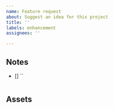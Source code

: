 ```yaml
---
name: Feature request
about: Suggest an idea for this project
title: ''
labels: enhancement
assignees: ''

---
```


## Notes
- [] ``
    ``` JSON

    ```


## Assets
